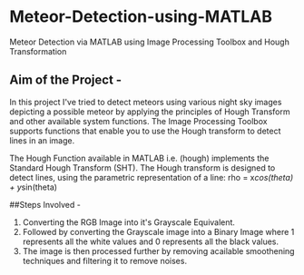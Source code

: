 # Meteor-Detection-using-MATLAB
Meteor Detection via MATLAB using Image Processing Toolbox and Hough Transformation
## Aim of the Project - 
In this project I've tried to detect meteors using various night sky images depicting a possible meteor by applying the principles of Hough Transform and other available system functions.
The Image Processing Toolbox supports functions that enable you to use the Hough transform to detect lines in an image.

The Hough Function available in MATLAB i.e. (hough) implements the Standard Hough Transform (SHT). The Hough transform is designed to detect lines, using the parametric representation of a line:
rho = x*cos(theta) + y*sin(theta)

##Steps Involved - 
1) Converting the RGB Image into it's Grayscale Equivalent.
2) Followed by converting the Grayscale image into a Binary Image where 1 represents all the white values and 0 represents all the black values. 
3) The image is then processed further by removing acailable smoothening techniques and filtering it to remove noises.
